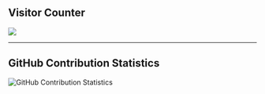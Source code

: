 ## Visitor Counter
  <img src="https://profile-counter.glitch.me/CherryBrad/count.svg" />
  
 ---
  
  ## GitHub Contribution Statistics
![GitHub Contribution Statistics](https://github-readme-stats.vercel.app/api?username=CherryBrad&show_icons=true&theme=dracula)
